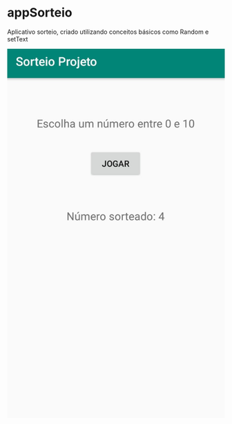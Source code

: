 # appSorteio
Aplicativo sorteio, criado utilizando conceitos básicos como Random e setText

![Tela Aplicativo Sorteio](https://github.com/rochaeduardo/appSorteio/blob/master/appSorteio.jpg)
